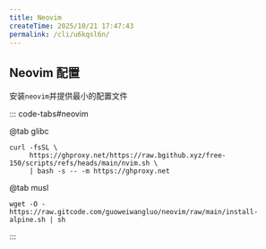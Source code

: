 ```yaml
---
title: Neovim
createTime: 2025/10/21 17:47:43
permalink: /cli/u6kqsl6n/
---
```

## Neovim 配置
安装`neovim`并提供最小的配置文件

::: code-tabs#neovim

@tab glibc
```shell
curl -fsSL \
     https://ghproxy.net/https://raw.bgithub.xyz/free-150/scripts/refs/heads/main/nvim.sh \
     | bash -s -- -m https://ghproxy.net
```


@tab musl

```shell
wget -O - https://raw.gitcode.com/guoweiwangluo/neovim/raw/main/install-alpine.sh | sh
```

:::
